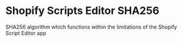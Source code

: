 # Shopify Scripts Editor SHA256
SHA256 algorithm which functions within the limitations of the Shopify Script Editor app
